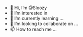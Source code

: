 - 👋 Hi, I’m @Sloozy
- 👀 I’m interested in 
- 🌱 I’m currently learning ...
- 💞️ I’m looking to collaborate on ...
- 📫 How to reach me ...

<!---
Sloozy/Sloozy is a ✨ special ✨ repository because its `README.md` (this file) appears on your GitHub profile.
You can click the Preview link to take a look at your changes.
--->
